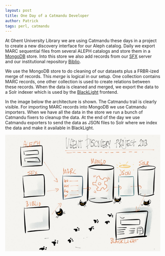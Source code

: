 ```yaml
---
layout: post
title: One Day of a Catmandu Developer
author: Patrick
tags: perl, catmandu
---
```

At Ghent University Library we are using Catmandu these days in a project to create a new discovery
interface for our Aleph catalog. Daily we export MARC sequential files from several ALEPH catalogs and store them
in a [MongoDB](http://www.mongodb.org/) store. Into this store we also add records from our 
[SFX](http://en.wikipedia.org/wiki/SFX_%28software%29) server and our institutional repository 
[Biblio](http://biblio.ugent.be). 

We use the MongoDB store to do cleaning of our datasets plus a FRBR-ized merge of records. This <em>merge</em>
is logical in our setup. One collection contains MARC records, one other collection is used to create
relations between these records. When the data is cleaned and merged, we export the data to a Solr indexer which is used by the [BlackLight](http://projectblacklight.org/) frontend.

In the image below the architecture is shown. The Catmandu trail is 
clearly visible. For importing MARC records into MongoDB we use Catmandu importers. When we have all the data
in the store we run a bunch of Catmandu fixers to cleanup the data. At the end of the day we use Catmandu exporters
to send the data as JSON files to Solr where we index the data and make it available in BlackLight.

![DicoveryArchitecture](/assets/img/20130618_discovery.jpg)
